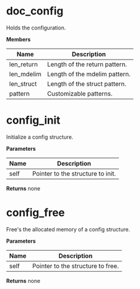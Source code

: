 doc_config
===========
Holds the configuration.


**Members**

**Name** | **Description**
-------- | ---------------
len_return | Length of the return pattern.
len_mdelim | Length of the mdelim pattern.
len_struct | Length of the struct pattern.
pattern | Customizable patterns.


config_init
===========
Initialize a config structure.


**Parameters**

**Name** | **Description**
-------- | ---------------
self | Pointer to the structure to init.

**Returns**
none

config_free
===========
Free's the allocated memory of a config
structure.


**Parameters**

**Name** | **Description**
-------- | ---------------
self | Pointer to the structure to free.

**Returns**
none

